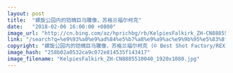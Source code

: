 ```yaml
---
layout: post
title:  "螺旋公园内的铠魄巨马雕像，苏格兰福尔柯克"
date:   "2018-02-06 16:00:00 +0800"
image_url: "http://cn.bing.com/az/hprichbg/rb/KelpiesFalkirk_ZH-CN8885510040_1920x1080.jpg"
link: "/search?q=%e9%93%a0%e9%ad%84%e5%b7%a8%e9%a9%ac%e9%9b%95%e5%83%8f&form=hpcapt&mkt=zh-cn"
copyright: "螺旋公园内的铠魄巨马雕像，苏格兰福尔柯克 (© Best Shot Factory/REX/Shutterstock)"
image_hash: "258b02a0532ca9c072e814535f143417"
image_filename: "KelpiesFalkirk_ZH-CN8885510040_1920x1080.jpg"
---
```

